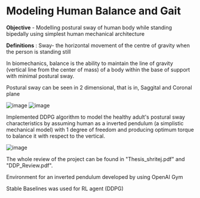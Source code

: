 # Modeling Human Balance and Gait  

**Objective** - Modelling postural sway of human body while standing bipedally using simplest human mechanical architecture

**Definitions** : Sway- the horizontal movement of the centre of gravity when the person is standing still

In biomechanics, balance is the ability to maintain the line of gravity (vertical line from the center of mass) of a body within the base of support with minimal postural sway.

Postural sway can be seen in 2 dimensional, that is in, Saggital and Coronal plane

![image](https://i0.wp.com/biologydictionary.net/wp-content/uploads/2017/02/Planes-of-Body.jpg) 
![image](http://scalar.usc.edu/works/edkp-3/media/1-300x267.png)



Implemented DDPG algorithm to model the healthy adult's postural sway characteristics by assuming human as a inverted pendulum (a simplistic mechanical model) with 1 degree of freedom and producing optimum torque to balance it with respect to the vertical.

![image](https://cecs.anu.edu.au/sites/default/files/resize/u325/2-300x598.jpg)


The whole review of the project can be found in "Thesis_shritej.pdf" and "DDP_Review.pdf".

Environment for an inverted pendulum developed by using OpenAI Gym

Stable Baselines was used for RL agent (DDPG) 


